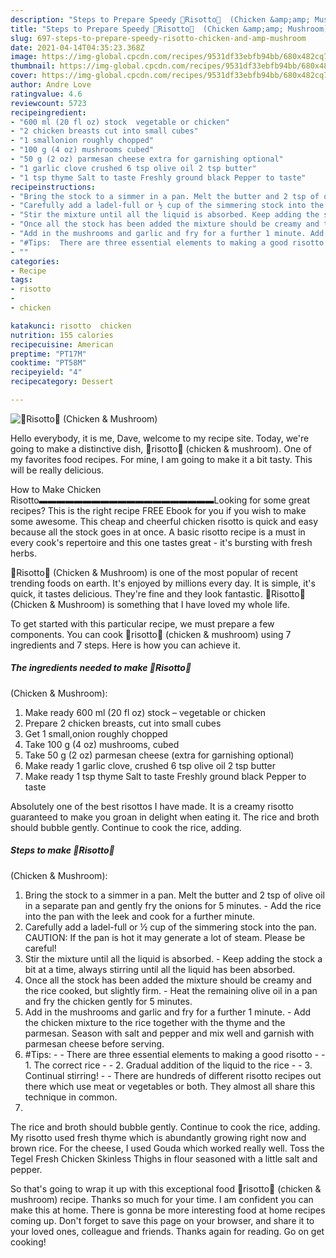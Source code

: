 ```yaml
---
description: "Steps to Prepare Speedy 🍛Risotto🍛  (Chicken &amp;amp; Mushroom)"
title: "Steps to Prepare Speedy 🍛Risotto🍛  (Chicken &amp;amp; Mushroom)"
slug: 697-steps-to-prepare-speedy-risotto-chicken-and-amp-mushroom
date: 2021-04-14T04:35:23.368Z
image: https://img-global.cpcdn.com/recipes/9531df33ebfb94bb/680x482cq70/risotto-chicken-mushroom-recipe-main-photo.jpg
thumbnail: https://img-global.cpcdn.com/recipes/9531df33ebfb94bb/680x482cq70/risotto-chicken-mushroom-recipe-main-photo.jpg
cover: https://img-global.cpcdn.com/recipes/9531df33ebfb94bb/680x482cq70/risotto-chicken-mushroom-recipe-main-photo.jpg
author: Andre Love
ratingvalue: 4.6
reviewcount: 5723
recipeingredient:
- "600 ml (20 fl oz) stock  vegetable or chicken"
- "2 chicken breasts cut into small cubes"
- "1 smallonion roughly chopped"
- "100 g (4 oz) mushrooms cubed"
- "50 g (2 oz) parmesan cheese extra for garnishing optional"
- "1 garlic clove crushed 6 tsp olive oil 2 tsp butter"
- "1 tsp thyme Salt to taste Freshly ground black Pepper to taste"
recipeinstructions:
- "Bring the stock to a simmer in a pan. Melt the butter and 2 tsp of olive oil in a separate pan and gently fry the onions for 5 minutes. Add the rice into the pan with the leek and cook for a further minute."
- "Carefully add a ladel-full or ½ cup of the simmering stock into the pan. CAUTION: If the pan is hot it may generate a lot of steam. Please be careful!"
- "Stir the mixture until all the liquid is absorbed. Keep adding the stock a bit at a time, always stirring until all the liquid has been absorbed."
- "Once all the stock has been added the mixture should be creamy and the rice cooked, but slightly firm. Heat the remaining olive oil in a pan and fry the chicken gently for 5 minutes."
- "Add in the mushrooms and garlic and fry for a further 1 minute. Add the chicken mixture to the rice together with the thyme and the parmesan. Season with salt and pepper and mix well and garnish with parmesan cheese before serving."
- "#Tips:  There are three essential elements to making a good risotto  1. The correct rice  2. Gradual addition of the liquid to the rice  3. Continual stirring!  There are hundreds of different risotto recipes out there which use meat or vegetables or both. They almost all share this technique in common."
- ""
categories:
- Recipe
tags:
- risotto
- 
- chicken

katakunci: risotto  chicken 
nutrition: 155 calories
recipecuisine: American
preptime: "PT17M"
cooktime: "PT58M"
recipeyield: "4"
recipecategory: Dessert

---
```



![🍛Risotto🍛
 (Chicken &amp; Mushroom)](https://img-global.cpcdn.com/recipes/9531df33ebfb94bb/680x482cq70/risotto-chicken-mushroom-recipe-main-photo.jpg)

Hello everybody, it is me, Dave, welcome to my recipe site. Today, we're going to make a distinctive dish, 🍛risotto🍛
 (chicken &amp; mushroom). One of my favorites food recipes. For mine, I am going to make it a bit tasty. This will be really delicious.

How to Make Chicken Risotto▬▬▬▬▬▬▬▬▬▬▬▬▬▬▬▬▬▬▬▬Looking for some great recipes? This is the right recipe FREE Ebook for you if you wish to make some awesome. This cheap and cheerful chicken risotto is quick and easy because all the stock goes in at once. A basic risotto recipe is a must in every cook&#39;s repertoire and this one tastes great - it&#39;s bursting with fresh herbs.

🍛Risotto🍛
 (Chicken &amp; Mushroom) is one of the most popular of recent trending foods on earth. It's enjoyed by millions every day. It is simple, it's quick, it tastes delicious. They're fine and they look fantastic. 🍛Risotto🍛
 (Chicken &amp; Mushroom) is something that I have loved my whole life.


To get started with this particular recipe, we must prepare a few components. You can cook 🍛risotto🍛
 (chicken &amp; mushroom) using 7 ingredients and 7 steps. Here is how you can achieve it.

<!--inarticleads1-->

##### The ingredients needed to make 🍛Risotto🍛
 (Chicken &amp; Mushroom):

1. Make ready 600 ml (20 fl oz) stock – vegetable or chicken
1. Prepare 2 chicken breasts, cut into small cubes
1. Get 1 small,onion roughly chopped
1. Take 100 g (4 oz) mushrooms, cubed
1. Take 50 g (2 oz) parmesan cheese (extra for garnishing optional)
1. Make ready 1 garlic clove, crushed 6 tsp olive oil 2 tsp butter
1. Make ready 1 tsp thyme Salt to taste Freshly ground black Pepper to taste


Absolutely one of the best risottos I have made. It is a creamy risotto guaranteed to make you groan in delight when eating it. The rice and broth should bubble gently. Continue to cook the rice, adding. 

<!--inarticleads2-->

##### Steps to make 🍛Risotto🍛
 (Chicken &amp; Mushroom):

1. Bring the stock to a simmer in a pan. Melt the butter and 2 tsp of olive oil in a separate pan and gently fry the onions for 5 minutes. - Add the rice into the pan with the leek and cook for a further minute.
1. Carefully add a ladel-full or ½ cup of the simmering stock into the pan. CAUTION: If the pan is hot it may generate a lot of steam. Please be careful!
1. Stir the mixture until all the liquid is absorbed. - Keep adding the stock a bit at a time, always stirring until all the liquid has been absorbed.
1. Once all the stock has been added the mixture should be creamy and the rice cooked, but slightly firm. - Heat the remaining olive oil in a pan and fry the chicken gently for 5 minutes.
1. Add in the mushrooms and garlic and fry for a further 1 minute. - Add the chicken mixture to the rice together with the thyme and the parmesan. Season with salt and pepper and mix well and garnish with parmesan cheese before serving.
1. #Tips: -  - There are three essential elements to making a good risotto -  - 1. The correct rice -  - 2. Gradual addition of the liquid to the rice -  - 3. Continual stirring! -  - There are hundreds of different risotto recipes out there which use meat or vegetables or both. They almost all share this technique in common.
1. 


The rice and broth should bubble gently. Continue to cook the rice, adding. My risotto used fresh thyme which is abundantly growing right now and brown rice. For the cheese, I used Gouda which worked really well. Toss the Tegel Fresh Chicken Skinless Thighs in flour seasoned with a little salt and pepper. 

So that's going to wrap it up with this exceptional food 🍛risotto🍛
 (chicken &amp; mushroom) recipe. Thanks so much for your time. I am confident you can make this at home. There is gonna be more interesting food at home recipes coming up. Don't forget to save this page on your browser, and share it to your loved ones, colleague and friends. Thanks again for reading. Go on get cooking!
